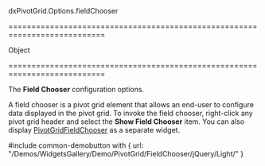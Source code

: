 <!--id-->dxPivotGrid.Options.fieldChooser<!--/id-->
===========================================================================
<!--type-->Object<!--/type-->
===========================================================================

<!--shortDescription-->
The **Field Chooser** configuration options.
<!--/shortDescription-->

<!--fullDescription-->
A field chooser is a pivot grid element that allows an end-user to configure data displayed in the pivot grid. To invoke the field chooser, right-click any pivot grid header and select the **Show Field Chooser** item. You can also display [PivotGridFieldChooser](/Documentation/ApiReference/UI_Widgets/dxPivotGridFieldChooser/) as a separate widget.

#include common-demobutton with {
    url: "/Demos/WidgetsGallery/Demo/PivotGrid/FieldChooser/jQuery/Light/"
}
<!--/fullDescription-->